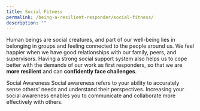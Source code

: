 ```yaml
---
title: Social Fitness
permalink: /being-a-resilient-responder/social-fitness/
description: ""
---
```

Human beings are social creatures, and part of our well-being lies in belonging in groups and feeling connected to the people around us. We feel happier when we have good relationships with our family, peers, and supervisors. Having a strong social support system also helps us to cope better with the demands of our work as first responders, so that we are **more resilient** and can **confidently face challenges**.

Social Awareness
Social awareness refers to your ability to accurately sense others' needs and understand their perspectives. Increasing your social awareness enables you to communicate and collaborate more effectively with others. 